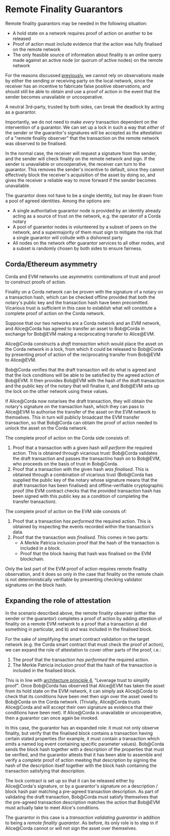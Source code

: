 # Remote Finality Guarantors

Remote finality guarantors may be needed in the following situation:

* A hold state on a network requires proof of action on another to be released
* Proof of action must include evidence that the action was fully finalised on the remote network
* The only feasible source of information about finality is an online query made against an active node (or quorum of active nodes) on the remote network

For the reasons discussed [previously](vicarious_trust.md), we cannot rely on observations made by either the sending or receiving party on the local network, since the receiver has an incentive to fabricate false positive observations, and should still be able to obtain and use a proof of action in the event that the sender becomes unavailable or uncooperative.

A neutral 3rd-party, trusted by both sides, can break the deadlock by acting as a guarantor.

Importantly, we do not need to make _every_ transaction dependent on the intervention of a guarantor. We can set up a lock in such a way that _either_ of the sender or the guarantor's signatures will be accepted as the attestation of a "remote finality observer" that the transaction on the remote network was observed to be finalised.

In the normal case, the receiver will request a signature from the sender, and the sender will check finality on the remote network and sign. If the sender is unavailable or uncooperative, the receiver can turn to the guarantor. This removes the sender's incentive to default, since they cannot effectively block the receiver's acquisition of the asset by doing so, and gives the receiver a reliable way to move forward if the sender becomes unavailable.

The guarantor does not have to be a single identity, but may be drawn from a pool of agreed identities. Among the options are:

* A single authoritative guarantor node is provided by an identity already acting as a source of trust on the network, e.g. the operator of a Corda notary
* A pool of guarantor nodes is volunteered by a subset of peers on the network, and a supermajority of them must sign to mitigate the risk that a single guarantor will collude with a dishonest party
* All nodes on the network offer guarantor services to all other nodes, and a subset is randomly chosen by both sides to ensure fairness.

## Corda/Ethereum asymmetry

Corda and EVM networks use asymmetric combinations of trust and proof to construct proofs of action.

Finality on a Corda network can be proven with the signature of a notary on a transaction hash, which can be checked offline provided that both the notary's public key and the transaction hash have been precomitted. Vicarious trust is sufficient in this case to establish what will constitute a complete proof of action on the Corda network.

Suppose that our two networks are a Corda network and an EVM network, and Alice@Corda has agreed to transfer an asset to Bob@Corda in exchange for Bob@EVM making a reciprocating transfer to Alice@EVM.

Alice@Corda constructs a _draft transaction_ which would place the asset on the Corda network in a lock, from which it could be released to Bob@Corda by presenting proof of action of the reciprocating transfer from Bob@EVM to Alice@EVM.

Bob@Corda verifies that the draft transaction will do what is agreed and that the lock conditions will be able to be satisfied by the agreed action of Bob@EVM. It then provides Bob@EVM with the hash of the draft transaction and the public key of the notary that will finalise it, and Bob@EVM sets up the lock on the other network using these values.

If Alice@Corda now notarises the draft transaction, they will obtain the notary's signature on the transaction hash, which they can pass to Alice@EVM to authorise the transfer of the asset on the EVM network to themselves. This in turn will publicly broadcast the EVM transfer transaction, so that Bob@Corda can obtain the proof of action needed to unlock the asset on the Corda network.

The complete proof of action on the Corda side consists of:

1. Proof that a transaction with a given hash _will perform_ the required action. This is obtained through vicarious trust: Bob@Corda validates the draft transaction and passes the transactino hash on to Bob@EVM, who proceeds on the basis of trust in Bob@Corda.
2. Proof that a transaction with the given hash _was finalised_. This is obtained through a combination of vicarious trust (Bob@Corda has supplied the public key of the notary whose signature means that the draft transaction has been finalised) and offline-verifiable cryptographic proof (the EVM contract checks that the provided transaction hash has been signed with this public key as a condition of completing the transfer transaction).

The complete proof of action on the EVM side consists of:

1. Proof that a transaction _has performed_ the required action. This is obtained by inspecting the events recorded within the transaction's data.
2. Proof that the transaction _was finalised_. This comes in two parts:
    * A Merkle Patricia inclusion proof that the hash of the transaction is included in a block.
    * Proof that the block having that hash was finalised on the EVM blockchain.

Only the last part of the EVM proof of action requires remote finality observation, and it does so only in the case that finality on the remote chain is not deterministically verifiable by presenting checking validator signatures on the block hash.


## Expanding the role of attestation

In the scenario described above, the remote finality observer (either the sender or the guarantor) completes a proof of action by adding attestion of finality on a remote EVM network to a proof that a transaction a) did something in particular, and b) and was included in the finalised block.

For the sake of simplifying the smart contract validation on the target network (e.g. the Corda smart contract that must check the proof of action), we can expand the role of attestation to cover other parts of the proof, i.e.:

1. The proof that the transaction _has performed_ the required action.
2. The Merkle Patricia inclusion proof that the hash of the transaction is included in the finalised block.

This is in line with [architecture principle 4](architecture_principles.md), "Leverage trust to simplify proof". Once Bob@Corda has observed that Alice@EVM has taken the asset from its hold state on the EVM network, it can simply ask Alice@Corda to check that its conditions have been met then sign over the asset owed to Bob@Corda on the Corda network. (Trivially, Alice@Corda trusts Alice@Corda and will accept their own signature as evidence that their conditions have been met). If Alice@Corda is unavailable or uncooperative, then a guarantor can once again be invoked.

In this case, the guarantor has an expanded role: it must not only observe finality, but verify that the finalised block contains a transaction having certain stated properties (for example, it must contain a transaction which emits a named log event containing specific parameter values). Bob@Corda sends the block hash together with a description of the properties that must be verified, and the guarantor attests that it has been able to assemble and verify a _complete_ proof of action meeting that description by signing the hash of the description itself together with the block hash containing the transaction satisfying that description.

The lock contract is set up so that it can be released either by Alice@Corda's signature, or by a guarantor's signature on a description / block hash pair matching a pre-agreed transaction description. As part of validating the draft transaction, Bob@Corda must satisfy themselves that the pre-agreed transaction description matches the action that Bob@EVM must actually take to meet Alice's conditions.

The guarantor in this case is a _transaction validating guarantor_ in addition to being a _remote finality guarantor_. As before, its only role is to step in if Alice@Corda cannot or will not sign the asset over themselves.
